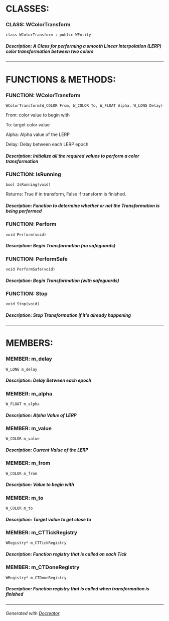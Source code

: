 **CLASSES:**
============
### **CLASS**: WColorTransform

``` class WColorTransform : public WEntity ```

##### **Description:** A Class for performing a smooth Linear Interpolation (LERP) color transformation between two colors

----------
**FUNCTIONS & METHODS:**
========================
### **FUNCTION**: WColorTransform

``` WColorTransform(W_COLOR From, W_COLOR To, W_FLOAT Alpha, W_LONG Delay) ```

 From: color value to begin with

 To: target color value

 Alpha: Alpha value of the LERP

 Delay: Delay between each LERP epoch

##### **Description:** Initialize all the required values to perform a color transformation

### **FUNCTION**: IsRunning

``` bool IsRunning(void) ```

 Returns: True if in transform, False if transform is finished. 

##### **Description:** Function to determine whether or not the Transformation is being performed

### **FUNCTION**: Perform

``` void Perform(void) ```

##### **Description:** Begin Transformation (no safeguards)

### **FUNCTION**: PerformSafe

``` void PerformSafe(void) ```

##### **Description:** Begin Transformation (with safeguards)

### **FUNCTION**: Stop

``` void Stop(void) ```

##### **Description:** Stop Transformation if it's already happening

----------
**MEMBERS:**
============
### **MEMBER**: m_delay

``` W_LONG m_delay ```

##### **Description:** Delay Between each epoch

### **MEMBER**: m_alpha

``` W_FLOAT m_alpha ```

##### **Description:** Alpha Value of LERP

### **MEMBER**: m_value

``` W_COLOR m_value ```

##### **Description:** Current Value of the LERP

### **MEMBER**: m_from

``` W_COLOR m_from ```

##### **Description:** Value to begin with

### **MEMBER**: m_to

``` W_COLOR m_to ```

##### **Description:** Target value to get close to

### **MEMBER**: m_CTTickRegistry

``` WRegistry* m_CTTickRegistry ```

##### **Description:** Function registry that is called on each Tick

### **MEMBER**: m_CTDoneRegistry

``` WRegistry* m_CTDoneRegistry ```

##### **Description:** Function registry that is called when transformation is finished

----------

###### Generated with [Docreator](https://github.com/nirex0/docreator)

